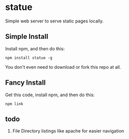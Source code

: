 # statue

Simple web server to serve static pages locally.

## Simple Install

Install npm, and then do this:

    npm install statue -g

You don't even need to download or fork this repo at all.

## Fancy Install

Get this code, install npm, and then do this:

    npm link

## todo

1. File Directory listings like apache for easier navigation